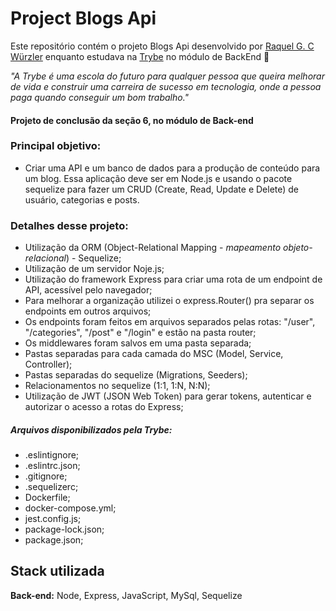# Project Blogs Api

Este repositório contém o projeto Blogs Api desenvolvido por [Raquel G. C Würzler](https://www.linkedin.com/in/raquel-c-wurzler/) enquanto estudava na [Trybe](https://www.betrybe.com/) no módulo de BackEnd :rocket:

_"A Trybe é uma escola do futuro para qualquer pessoa que queira melhorar de vida e construir uma carreira de sucesso em tecnologia, onde a pessoa paga quando conseguir um bom trabalho."_

#### Projeto de conclusão da seção 6, no módulo de Back-end

### Principal objetivo:
* Criar uma API e um banco de dados para a produção de conteúdo para um blog. Essa aplicação deve ser em Node.js e usando o pacote sequelize para fazer um CRUD (Create, Read, Update e Delete) de usuário, categorias e posts.

### Detalhes desse projeto:
* Utilização da ORM (Object-Relational Mapping - *mapeamento objeto-relacional*) - Sequelize;
* Utilização de um servidor Noje.js;
* Utilização do framework Express para criar uma rota de um endpoint de API, acessível pelo navegador;
* Para melhorar a organização utilizei o express.Router() pra separar os endpoints em outros arquivos;
* Os endpoints foram feitos em arquivos separados pelas rotas: "/user", "/categories", "/post" e "/login" e estão na pasta router;
* Os middlewares foram salvos em uma pasta separada;
* Pastas separadas para cada camada do MSC (Model, Service, Controller);
* Pastas separadas do sequelize (Migrations, Seeders);
* Relacionamentos no sequelize (1:1, 1:N, N:N);
* Utilização de JWT (JSON Web Token) para gerar tokens, autenticar e autorizar o acesso a rotas do Express;

##### Arquivos disponibilizados pela Trybe:
* .eslintignore;
* .eslintrc.json;
* .gitignore;
* .sequelizerc;
* Dockerfile;
* docker-compose.yml;
* jest.config.js;
* package-lock.json;
* package.json;

## Stack utilizada

**Back-end:** Node, Express, JavaScript, MySql, Sequelize

